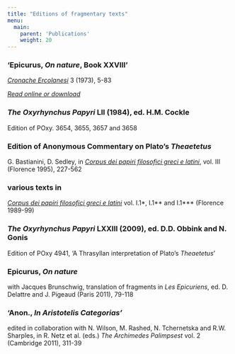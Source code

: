 ```yaml
---
title: "Editions of fragmentary texts"
menu:
  main:
    parent: 'Publications'
    weight: 20
---
```


### ‘Epicurus, _On nature_, Book XXVIII’
_[Cronache Ercolanesi](http://www.cispegigante.it/frame.asp)_ 3 (1973), 5-83

_[Read online or download](https://cambridge.academia.edu/DavidSedley)_

### _The Oxyrhynchus Papyri_ LII (1984), ed. H.M. Cockle
Edition of POxy. 3654, 3655, 3657 and 3658

### Edition of Anonymous Commentary on Plato’s _Theaetetus_
G. Bastianini, D. Sedley, in _[Corpus dei papiri filosofici greci e latini](http://www.colombaria.it/papiri.htm)_, vol. III (Florence 1995), 227-562

### various texts in 
_[Corpus dei papiri filosofici greci e latini](http://www.papirifilosofici.it/cpf-en.html)_ vol. I.1*, I.1** and I.1*** (Florence 1989-99)

### _The Oxyrhynchus Papyri_ LXXIII (2009), ed. D.D. Obbink and N. Gonis
Edition of POxy 4941, ‘A Thrasyllan interpretation of Plato’s _Theaetetus_’

### Epicurus, _On nature_
with Jacques Brunschwig, translation of fragments in _Les Epicuriens_,  ed. D. Delattre and J. Pigeaud (Paris 2011), 79-118

### ‘Anon., _In Aristotelis Categorias’_
edited in collaboration with N. Wilson, M. Rashed, N. Tchernetska and R.W. Sharples, in R. Netz et al. (eds.) _The Archimedes Palimpsest_ vol. 2 (Cambridge 2011), 311-39


